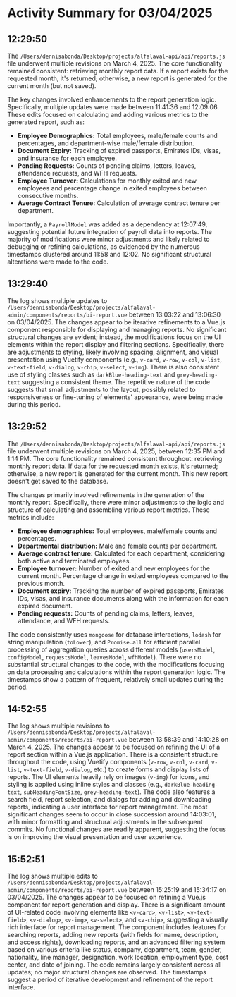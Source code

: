 # Activity Summary for 03/04/2025

## 12:29:50
The `/Users/dennisabonda/Desktop/projects/alfalaval-api/api/reports.js` file underwent multiple revisions on March 4, 2025.  The core functionality remained consistent: retrieving monthly report data.  If a report exists for the requested month, it's returned; otherwise, a new report is generated for the current month (but not saved).

The key changes involved enhancements to the report generation logic.  Specifically,  multiple updates were made between 11:41:36 and 12:09:06. These edits focused on calculating and adding various metrics to the generated report, such as:


* **Employee Demographics:** Total employees, male/female counts and percentages, and department-wise male/female distribution.
* **Document Expiry:** Tracking of expired passports, Emirates IDs, visas, and insurance for each employee.
* **Pending Requests:** Counts of pending claims, letters, leaves, attendance requests, and WFH requests.
* **Employee Turnover:**  Calculations for monthly exited and new employees and percentage change in exited employees between consecutive months.
* **Average Contract Tenure:** Calculation of average contract tenure per department.


Importantly, a `PayrollModel` was added as a dependency at 12:07:49, suggesting potential future integration of payroll data into reports.  The majority of modifications were minor adjustments and likely related to debugging or refining calculations, as evidenced by the numerous timestamps clustered around 11:58 and 12:02.  No significant structural alterations were made to the code.


## 13:29:40
The log shows multiple updates to `/Users/dennisabonda/Desktop/projects/alfalaval-admin/components/reports/bi-report.vue` between 13:03:22 and 13:06:30 on 03/04/2025.  The changes appear to be iterative refinements to a Vue.js component responsible for displaying and managing reports.  No significant structural changes are evident; instead, the modifications focus on the UI elements within the report display and filtering sections.  Specifically, there are adjustments to styling, likely involving spacing, alignment, and visual presentation using Vuetify components (e.g., `v-card`, `v-row`, `v-col`, `v-list`, `v-text-field`, `v-dialog`, `v-chip`, `v-select`, `v-img`).  There is also consistent use of  styling classes such as `darkBlue-heading-text` and `grey-heading-text` suggesting a consistent theme. The repetitive nature of the code suggests that small adjustments to the layout, possibly related to responsiveness or fine-tuning of elements' appearance, were being made during this period.


## 13:29:52
The `/Users/dennisabonda/Desktop/projects/alfalaval-api/api/reports.js` file underwent multiple revisions on March 4, 2025, between 12:35 PM and 1:14 PM.  The core functionality remained consistent throughout: retrieving monthly report data. If data for the requested month exists, it's returned; otherwise, a new report is generated for the current month.  This new report doesn't get saved to the database.

The changes primarily involved refinements in the generation of the monthly report.  Specifically, there were minor adjustments to the logic and structure of calculating and assembling various report metrics.  These metrics include:

* **Employee demographics:** Total employees, male/female counts and percentages.
* **Departmental distribution:** Male and female counts per department.
* **Average contract tenure:** Calculated for each department, considering both active and terminated employees.
* **Employee turnover:** Number of exited and new employees for the current month. Percentage change in exited employees compared to the previous month.
* **Document expiry:** Tracking the number of expired passports, Emirates IDs, visas, and insurance documents along with the information for each expired document.
* **Pending requests:** Counts of pending claims, letters, leaves, attendance, and WFH requests.

The code consistently uses `mongoose` for database interactions, `lodash` for string manipulation (`toLower`), and `Promise.all` for efficient parallel processing of aggregation queries across different models (`usersModel`, `configModel`, `requestsModel`, `leavesModel`, `wfhModel`). There were no substantial structural changes to the code, with the modifications focusing on data processing and calculations within the report generation logic.  The timestamps show a pattern of frequent, relatively small updates during the period.


## 14:52:55
The log shows multiple revisions to `/Users/dennisabonda/Desktop/projects/alfalaval-admin/components/reports/bi-report.vue` between 13:58:39 and 14:10:28 on March 4, 2025.  The changes appear to be focused on refining the UI of a report section within a Vue.js application.  There is a consistent structure throughout the code, using Vuetify components (`v-row`, `v-col`, `v-card`, `v-list`, `v-text-field`, `v-dialog`, etc.) to create forms and display lists of reports.  The UI elements heavily rely on images (`v-img`) for icons, and styling is applied using inline styles and classes (e.g.,  `darkBlue-heading-text`, `subHeadingFontSize`, `grey-heading-text`).  The code also features a search field, report selection, and dialogs for adding and downloading reports, indicating a user interface for report management. The most significant changes seem to occur in close succession around 14:03:01, with minor formatting and structural adjustments in the subsequent commits.  No functional changes are readily apparent, suggesting the focus is on improving the visual presentation and user experience.


## 15:52:51
The log shows multiple edits to `/Users/dennisabonda/Desktop/projects/alfalaval-admin/components/reports/bi-report.vue`  between 15:25:19 and 15:34:17 on 03/04/2025.  The changes appear to be focused on refining a Vue.js component for report generation and display.  There is a significant amount of UI-related code involving elements like `<v-card>`, `<v-list>`, `<v-text-field>`, `<v-dialog>`, `<v-img>`, `<v-select>`, and `<v-chip>`, suggesting a visually rich interface for report management. The component includes features for searching reports, adding new reports (with fields for name, description, and access rights), downloading reports, and an advanced filtering system based on various criteria like status, company, department, team, gender, nationality, line manager, designation, work location, employment type, cost center, and date of joining.  The code remains largely consistent across all updates; no major structural changes are observed.  The timestamps suggest a period of iterative development and refinement of the report interface.
